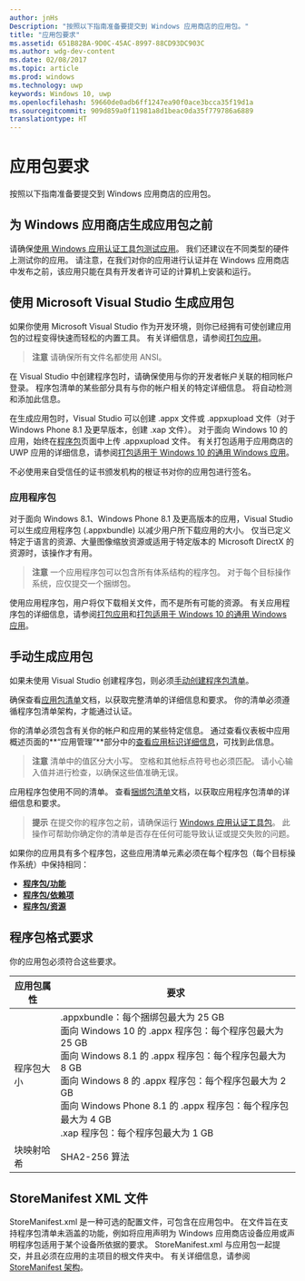 ```yaml
---
author: jnHs
Description: "按照以下指南准备要提交到 Windows 应用商店的应用包。"
title: "应用包要求"
ms.assetid: 651B82BA-9D0C-45AC-8997-88CD93DC903C
ms.author: wdg-dev-content
ms.date: 02/08/2017
ms.topic: article
ms.prod: windows
ms.technology: uwp
keywords: Windows 10, uwp
ms.openlocfilehash: 59660de0adb6ff1247ea90f0ace3bcca35f19d1a
ms.sourcegitcommit: 909d859a0f11981a8d1beac0da35f779786a6889
translationtype: HT
---
```

# <a name="app-package-requirements"></a>应用包要求

按照以下指南准备要提交到 Windows 应用商店的应用包。

## <a name="before-you-build-your-apps-package-for-the-windows-store"></a>为 Windows 应用商店生成应用包之前

请确保[使用 Windows 应用认证工具包测试应用](https://msdn.microsoft.com/library/windows/apps/mt186449)。 我们还建议在不同类型的硬件上测试你的应用。 请注意，在我们对你的应用进行认证并在 Windows 应用商店中发布之前，该应用只能在具有开发者许可证的计算机上安装和运行。

## <a name="building-the-app-package-using-microsoft-visual-studio"></a>使用 Microsoft Visual Studio 生成应用包

如果你使用 Microsoft Visual Studio 作为开发环境，则你已经拥有可使创建应用包的过程变得快速而轻松的内置工具。 有关详细信息，请参阅[打包应用](https://msdn.microsoft.com/library/windows/apps/mt270969)。

> **注意**  请确保所有文件名都使用 ANSI。 


在 Visual Studio 中创建程序包时，请确保使用与你的开发者帐户关联的相同帐户登录。 程序包清单的某些部分具有与你的帐户相关的特定详细信息。 将自动检测和添加此信息。

在生成应用包时，Visual Studio 可以创建 .appx 文件或 .appxupload 文件（对于 Windows Phone 8.1 及更早版本，创建 .xap 文件）。 对于面向 Windows 10 的应用，始终在[程序包](upload-app-packages.md)页面中上传 .appxupload 文件。 有关打包适用于应用商店的 UWP 应用的详细信息，请参阅[打包适用于 Windows 10 的通用 Windows 应用](http://go.microsoft.com/fwlink/p/?LinkId=620193 )。

不必使用来自受信任的证书颁发机构的根证书对你的应用包进行签名。

### <a name="app-bundles"></a>应用程序包

对于面向 Windows 8.1、Windows Phone 8.1 及更高版本的应用，Visual Studio 可以生成应用程序包 (.appxbundle) 以减少用户所下载应用的大小。 仅当已定义特定于语言的资源、大量图像缩放资源或适用于特定版本的 Microsoft DirectX 的资源时，该操作才有用。

> **注意**  一个应用程序包可以包含所有体系结构的程序包。 对于每个目标操作系统，应仅提交一个捆绑包。


使用应用程序包，用户将仅下载相关文件，而不是所有可能的资源。 有关应用程序包的详细信息，请参阅[打包应用](https://msdn.microsoft.com/library/windows/apps/mt270969)和[打包适用于 Windows 10 的通用 Windows 应用](http://go.microsoft.com/fwlink/p/?LinkId=620193 )。

## <a name="building-the-app-package-manually"></a>手动生成应用包

如果未使用 Visual Studio 创建程序包，则必须[手动创建程序包清单](https://msdn.microsoft.com/library/windows/apps/br211476)。

确保查看[应用包清单](https://msdn.microsoft.com/library/windows/apps/br211474)文档，以获取完整清单的详细信息和要求。 你的清单必须遵循程序包清单架构，才能通过认证。

你的清单必须包含有关你的帐户和应用的某些特定信息。 通过查看仪表板中应用概述页面的**“应用管理”**部分中的[查看应用标识详细信息](view-app-identity-details.md)，可找到此信息。

> **注意**  清单中的值区分大小写。 空格和其他标点符号也必须匹配。 请小心输入值并进行检查，以确保这些值准确无误。


应用程序包使用不同的清单。 查看[捆绑包清单](https://msdn.microsoft.com/library/windows/apps/dn263089)文档，以获取应用程序包清单的详细信息和要求。

> **提示**  在提交你的程序包之前，请确保运行 [Windows 应用认证工具包](https://msdn.microsoft.com/library/windows/apps/mt186449)。 此操作可帮助你确定你的清单是否存在任何可能导致认证或提交失败的问题。


如果你的应用具有多个程序包，这些应用清单元素必须在每个程序包（每个目标操作系统）中保持相同：

-   [**程序包/功能**](https://msdn.microsoft.com/library/windows/apps/br211422)
-   [**程序包/依赖项**](https://msdn.microsoft.com/library/windows/apps/br211428)
-   [**程序包/资源**](https://msdn.microsoft.com/library/windows/apps/br211462)

## <a name="package-format-requirements"></a>程序包格式要求

你的应用包必须符合这些要求。

| 应用包属性 | 要求                                                          |
|----------------------|----------------------------------------------------------------------|
| 程序包大小         | .appxbundle：每个捆绑包最大为 25 GB <br>面向 Windows 10 的 .appx 程序包：每个程序包最大为 25 GB<br>面向 Windows 8.1 的 .appx 程序包：每个程序包最大为 8 GB <br> 面向 Windows 8 的 .appx 程序包：每个程序包最大为 2 GB <br> 面向 Windows Phone 8.1 的 .appx 程序包：每个程序包最大为 4 GB <br> .xap 程序包：每个程序包最大为 1 GB                                                                           |
| 块映射哈希     | SHA2-256 算法                                                   |
 

## <a name="storemanifest-xml-file"></a>StoreManifest XML 文件

StoreManifest.xml 是一种可选的配置文件，可包含在应用包中。 在文件旨在支持程序包清单未涵盖的功能，例如将应用声明为 Windows 应用商店设备应用或声明程序包适用于某个设备所依据的要求。 StoreManifest.xml 与应用包一起提交，并且必须在应用的主项目的根文件夹中。 有关详细信息，请参阅 [StoreManifest 架构](https://msdn.microsoft.com/library/windows/apps/mt617325)。

 

 




